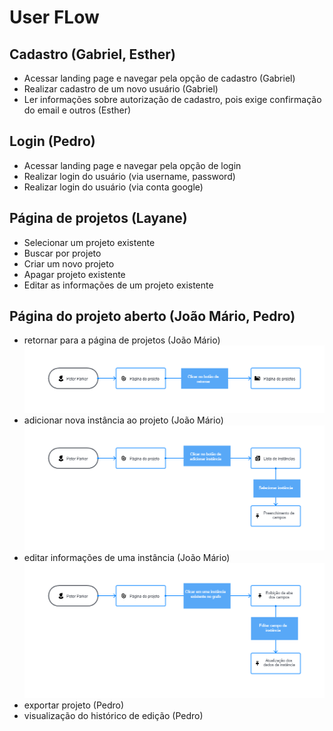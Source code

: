 # User FLow

## Cadastro (Gabriel, Esther)

- Acessar landing page e navegar pela opção de cadastro (Gabriel)
- Realizar cadastro de um novo usuário (Gabriel)
- Ler informações sobre autorização de cadastro, pois exige confirmação do email e outros (Esther)

## Login (Pedro)

- Acessar landing page e navegar pela opção de login
- Realizar login do usuário (via username, password)
- Realizar login do usuário (via conta google)

## Página de projetos (Layane)

- Selecionar um projeto existente
- Buscar por projeto
- Criar um novo projeto
- Apagar projeto existente
- Editar as informações de um projeto existente

## Página do projeto aberto (João Mário, Pedro)

- retornar para a página de projetos (João Mário)
![userflow](./assets/return-to-projects-page-userflow.png)
- adicionar nova instância ao projeto (João Mário)
![userflow](./assets/add-new-instance-userflow.png)
- editar informações de uma instância (João Mário)
![userflow](./assets/edit-instance-information-userflow.png)
- exportar projeto (Pedro)
- visualização do histórico de edição (Pedro)
